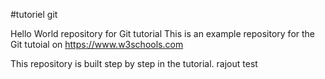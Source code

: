 #tutoriel git

Hello World repository for Git tutorial
This is an example repository for the Git tutoial on https://www.w3schools.com

This repository is built step by step in the tutorial.
rajout test 
